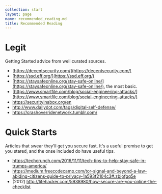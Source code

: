 ```yaml
---
collection: start
layout: page
name: recommended_reading.md
title: Recommended Reading
---
```


# Legit

Getting Started advice from well curated sources.

* [https://decentsecurity.com/](https://decentsecurity.com/)
* [https://ssd.eff.org/](https://ssd.eff.org/)
* [https://staysafeonline.org/stay-safe-online/](https://staysafeonline.org/stay-safe-online/), the most basic.  
* [https://www.smartfile.com/blog/social-engineering-attacks/](https://www.smartfile.com/blog/social-engineering-attacks/)
* https://securityinabox.org/en
* http://www.dailydot.com/tags/digital-self-defense/
* https://crashoverridenetwork.tumblr.com/

# Quick Starts

Articles that swear they'll get you secure fast. It's a useful premise to get you stared, and the onse included do have useful tips.  

* https://techcrunch.com/2016/11/11/tech-tips-to-help-stay-safe-in-trumps-america/
* https://medium.freecodecamp.com/tor-signal-and-beyond-a-law-abiding-citizens-guide-to-privacy-1a593f2104c3#.zbjofgq5e
* (2012) http://lifehacker.com/5938980/how-secure-are-you-online-the-checklist
